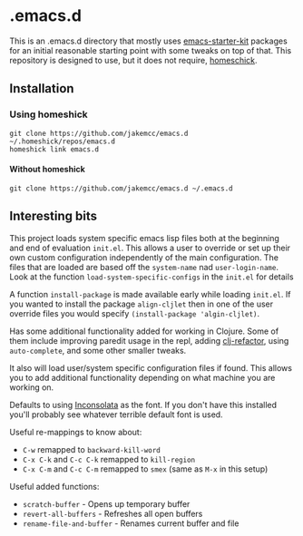 # .emacs.d

This is an .emacs.d directory that mostly uses
[emacs-starter-kit](https://github.com/technomancy/emacs-starter-kit)
packages for an initial reasonable starting point with some tweaks on
top of that. This repository is designed to use, but it does not
require, [homeschick](https://github.com/andsens/homeshick).

## Installation

### Using homeshick

    git clone https://github.com/jakemcc/emacs.d ~/.homeshick/repos/emacs.d
    homeshick link emacs.d

#### Without homeshick

    git clone https://github.com/jakemcc/emacs.d ~/.emacs.d


## Interesting bits

This project loads system specific emacs lisp files both at the
beginning and end of evaluation `init.el`. This allows a user to
override or set up their own custom configuration independently of the
main configuration. The files that are loaded are based off the
`system-name` nad `user-login-name`. Look at the function
`load-system-specific-configs` in the `init.el` for details

A function `install-package` is made available early while loading
`init.el`. If you wanted to install the package `align-cljlet` then in
one of the user override files you would specify `(install-package 'algin-cljlet)`.

Has some additional functionality added for working in Clojure. Some
of them include improving paredit usage in the repl, adding
[clj-refactor](https://github.com/magnars/clj-refactor.el), using
`auto-complete`, and some other smaller tweaks.

It also will load user/system specific configuration files if found.
This allows you to add additional functionality depending on what
machine you are working on.

Defaults to using
[Inconsolata](http://levien.com/type/myfonts/inconsolata.html) as the
font. If you don't have this installed you'll probably see whatever
terrible default font is used.

Useful re-mappings to know about:
- `C-w` remapped to `backward-kill-word`
- `C-x C-k` and `C-c C-k` remapped to `kill-region`
- `C-x C-m` and `C-c C-m` remapped to `smex` (same as `M-x` in this setup)

Useful added functions:
- `scratch-buffer` - Opens up temporary buffer
- `revert-all-buffers` - Refreshes all open buffers
- `rename-file-and-buffer` - Renames current buffer and file
